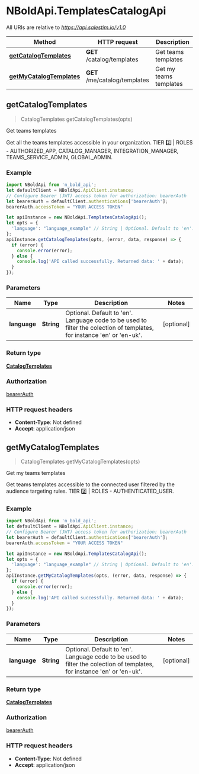 # NBoldApi.TemplatesCatalogApi

All URIs are relative to *https://api.salestim.io/v1.0*

Method | HTTP request | Description
------------- | ------------- | -------------
[**getCatalogTemplates**](TemplatesCatalogApi.md#getCatalogTemplates) | **GET** /catalog/templates | Get teams templates
[**getMyCatalogTemplates**](TemplatesCatalogApi.md#getMyCatalogTemplates) | **GET** /me/catalog/templates | Get my teams templates



## getCatalogTemplates

> CatalogTemplates getCatalogTemplates(opts)

Get teams templates

Get all the teams templates accessible in your organization. TIER 2️⃣ | ROLES - AUTHORIZED_APP, CATALOG_MANAGER, INTEGRATION_MANAGER, TEAMS_SERVICE_ADMIN, GLOBAL_ADMIN.

### Example

```javascript
import NBoldApi from 'n_bold_api';
let defaultClient = NBoldApi.ApiClient.instance;
// Configure Bearer (JWT) access token for authorization: bearerAuth
let bearerAuth = defaultClient.authentications['bearerAuth'];
bearerAuth.accessToken = "YOUR ACCESS TOKEN"

let apiInstance = new NBoldApi.TemplatesCatalogApi();
let opts = {
  'language': "language_example" // String | Optional. Default to 'en'. Language code to be used to filter the colection of templates, for instance 'en' or 'en-uk'.
};
apiInstance.getCatalogTemplates(opts, (error, data, response) => {
  if (error) {
    console.error(error);
  } else {
    console.log('API called successfully. Returned data: ' + data);
  }
});
```

### Parameters


Name | Type | Description  | Notes
------------- | ------------- | ------------- | -------------
 **language** | **String**| Optional. Default to &#39;en&#39;. Language code to be used to filter the colection of templates, for instance &#39;en&#39; or &#39;en-uk&#39;. | [optional] 

### Return type

[**CatalogTemplates**](CatalogTemplates.md)

### Authorization

[bearerAuth](../README.md#bearerAuth)

### HTTP request headers

- **Content-Type**: Not defined
- **Accept**: application/json


## getMyCatalogTemplates

> CatalogTemplates getMyCatalogTemplates(opts)

Get my teams templates

Get teams templates accessible to the connected user filtered by the audience targeting rules. TIER 2️⃣ | ROLES - AUTHENTICATED_USER.

### Example

```javascript
import NBoldApi from 'n_bold_api';
let defaultClient = NBoldApi.ApiClient.instance;
// Configure Bearer (JWT) access token for authorization: bearerAuth
let bearerAuth = defaultClient.authentications['bearerAuth'];
bearerAuth.accessToken = "YOUR ACCESS TOKEN"

let apiInstance = new NBoldApi.TemplatesCatalogApi();
let opts = {
  'language': "language_example" // String | Optional. Default to 'en'. Language code to be used to filter the colection of templates, for instance 'en' or 'en-uk'.
};
apiInstance.getMyCatalogTemplates(opts, (error, data, response) => {
  if (error) {
    console.error(error);
  } else {
    console.log('API called successfully. Returned data: ' + data);
  }
});
```

### Parameters


Name | Type | Description  | Notes
------------- | ------------- | ------------- | -------------
 **language** | **String**| Optional. Default to &#39;en&#39;. Language code to be used to filter the colection of templates, for instance &#39;en&#39; or &#39;en-uk&#39;. | [optional] 

### Return type

[**CatalogTemplates**](CatalogTemplates.md)

### Authorization

[bearerAuth](../README.md#bearerAuth)

### HTTP request headers

- **Content-Type**: Not defined
- **Accept**: application/json

